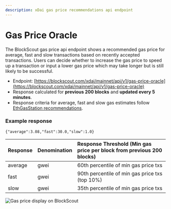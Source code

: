 ```yaml
---
description: xDai gas price recommendations api endpoint
---
```


# Gas Price Oracle

The BlockScout gas price api endpoint shows a recommended gas price for average, fast and slow transactions based on recently accepted transactions. Users can decide whether to increase the gas price to speed up a transaction or input a lower gas price which may take longer but is still likely to be successful.

* Endpoint: [https://blockscout.com/xdai/mainnet/api/v1/gas-price-oracle](https://blockscout.com/xdai/mainnet/api/v1/gas-price-oracle)
* Response calculated for **previous 200 blocks** and **updated every 5 minutes**.
* Response criteria for average, fast and slow gas estimates follow[ EthGasStation recommendations](https://github.com/ethgasstation/gasstation-express-oracle/blob/master/gasExpress.py#L16-L18).

### Example response

```text
{"average":3.08,"fast":30.0,"slow":1.0}
```

| Response | Denomination | Response Threshold  \(Min gas price per block from previous 200 blocks\) |
| :--- | :--- | :--- |
| average | gwei | 60th percentile of min gas price txs |
| fast | gwei | 90th percentile of min gas price txs \(top 10%\) |
| slow | gwei | 35th percentile of min gas price txs |

![Gas price display on BlockScout](../../.gitbook/assets/bs-1%20%283%29.png)

